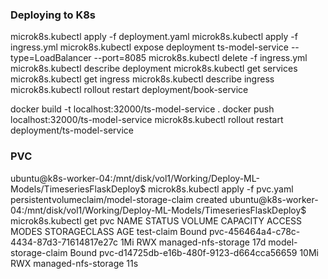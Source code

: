 


### Deploying to K8s

microk8s.kubectl apply -f deployment.yaml 
microk8s.kubectl apply -f ingress.yml
microk8s.kubectl expose deployment ts-model-service --type=LoadBalancer --port=8085
microk8s.kubectl delete -f ingress.yml
microk8s.kubectl describe  deployment
microk8s.kubectl get services
microk8s.kubectl get ingress
microk8s.kubectl describe ingress
microk8s.kubectl rollout restart deployment/book-service

docker build -t localhost:32000/ts-model-service .
docker push localhost:32000/ts-model-service
microk8s.kubectl rollout restart deployment/ts-model-service



### PVC

ubuntu@k8s-worker-04:/mnt/disk/vol1/Working/Deploy-ML-Models/TimeseriesFlaskDeploy$ microk8s.kubectl apply -f pvc.yaml 
persistentvolumeclaim/model-storage-claim created
ubuntu@k8s-worker-04:/mnt/disk/vol1/Working/Deploy-ML-Models/TimeseriesFlaskDeploy$ microk8s.kubectl get pvc
NAME                  STATUS   VOLUME                                     CAPACITY   ACCESS MODES   STORAGECLASS          AGE
test-claim            Bound    pvc-456464a4-c78c-4434-87d3-71614817e27c   1Mi        RWX            managed-nfs-storage   17d
model-storage-claim   Bound    pvc-d14725db-e16b-480f-9123-d664cca56659   10Mi       RWX            managed-nfs-storage   11s

